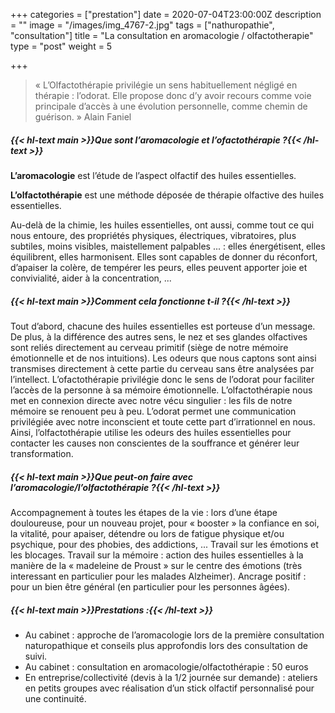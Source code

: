 +++
categories = ["prestation"]
date = 2020-07-04T23:00:00Z
description = ""
image = "/images/img_4767-2.jpg"
tags = ["nathuropathie", "consultation"]
title = "La consultation en aromacologie / olfactotherapie"
type = "post"
weight = 5

+++
> « L’Olfactothérapie privilégie un sens habituellement négligé en thérapie : l’odorat. Elle propose donc d’y avoir recours comme voie principale d’accès à une évolution personnelle, comme chemin de guérison. » Alain Faniel

##### {{< hl-text main >}}Que sont l’aromacologie et l’ofactothérapie ?{{< /hl-text >}}

**L’aromacologie** est l’étude de l’aspect olfactif des huiles essentielles.

**L’olfactothérapie** est une méthode déposée de thérapie olfactive des huiles essentielles.

Au-delà de la chimie, les huiles essentielles, ont aussi, comme tout ce qui nous entoure, des propriétés physiques, électriques, vibratoires, plus subtiles, moins visibles, maistellement palpables ... : elles énergétisent, elles équilibrent, elles harmonisent. Elles sont capables de donner du réconfort, d’apaiser la colère, de tempérer les peurs, elles peuvent apporter joie et convivialité, aider à la concentration, ...

##### {{< hl-text main >}}Comment cela fonctionne t-il ?{{< /hl-text >}}

Tout d’abord, chacune des huiles essentielles est porteuse d’un message. De plus, à la différence des autres sens, le nez et ses glandes olfactives sont reliés directement au cerveau primitif (siège de notre mémoire émotionnelle et de nos intuitions). Les odeurs que nous captons sont ainsi transmises directement à cette partie du cerveau sans être analysées par l’intellect. L’ofactothérapie privilégie donc le sens de l’odorat pour faciliter l’accès de la personne à sa mémoire émotionnelle. L’olfactothérapie nous met en connexion directe avec notre vécu singulier : les fils de notre mémoire se renouent peu à peu. L’odorat permet une communication privilégiée avec notre inconscient et toute cette part d’irrationnel en nous. Ainsi, l’olfactothérapie utilise les odeurs des huiles essentielles pour contacter les causes non conscientes de la souffrance et générer leur transformation.

##### {{< hl-text main >}}Que peut-on faire avec l’aromacologie/l’olfactothérapie ?{{< /hl-text >}}

Accompagnement à toutes les étapes de la vie : lors d’une étape douloureuse, pour un nouveau projet, pour « booster » la confiance en soi, la vitalité, pour apaiser, détendre ou lors de fatigue physique et/ou psychique, pour des phobies, des addictions, ... Travail sur les émotions et les blocages. Travail sur la mémoire : action des huiles essentielles à la manière de la « madeleine de Proust » sur le centre des émotions (très interessant en particulier pour les malades Alzheimer). Ancrage positif : pour un bien être général (en particulier pour les personnes âgées).

##### {{< hl-text main >}}Prestations :{{< /hl-text >}}

* Au cabinet : approche de l’aromacologie lors de la première consultation naturopathique et conseils plus approfondis lors des consultation de suivi.
* Au cabinet : consultation en aromacologie/olfactothérapie : 50 euros
* En entreprise/collectivité (devis à la 1/2 journée sur demande) : ateliers en petits groupes avec réalisation d’un stick olfactif personnalisé pour une continuité.